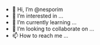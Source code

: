 - 👋 Hi, I’m @nesporim
- 👀 I’m interested in ...
- 🌱 I’m currently learning ...
- 💞️ I’m looking to collaborate on ...
- 📫 How to reach me ...

<!---
nesporim/nesporim is a ✨ special ✨ repository because its `README.md` (this file) appears on your GitHub profile.
You can click the Preview link to take a look at your changes.
--->
